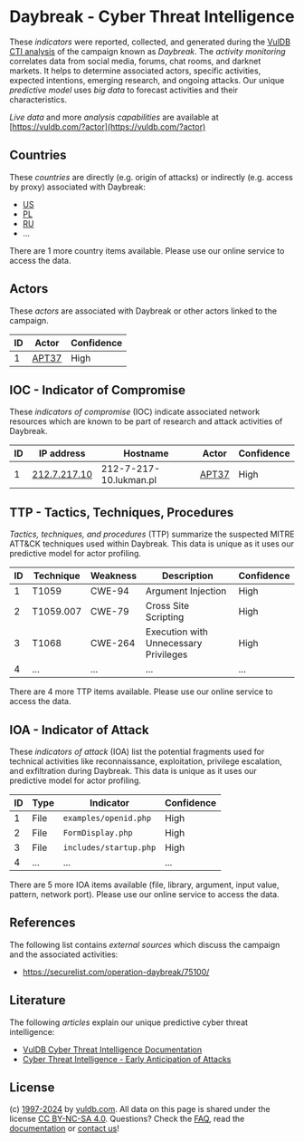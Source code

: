 # Daybreak - Cyber Threat Intelligence

These _indicators_ were reported, collected, and generated during the [VulDB CTI analysis](https://vuldb.com/?kb.cti) of the campaign known as _Daybreak_. The _activity monitoring_ correlates data from social media, forums, chat rooms, and darknet markets. It helps to determine associated actors, specific activities, expected intentions, emerging research, and ongoing attacks. Our unique _predictive model_ uses _big data_ to forecast activities and their characteristics.

_Live data_ and more _analysis capabilities_ are available at [https://vuldb.com/?actor](https://vuldb.com/?actor)

## Countries

These _countries_ are directly (e.g. origin of attacks) or indirectly (e.g. access by proxy) associated with Daybreak:

* [US](https://vuldb.com/?country.us)
* [PL](https://vuldb.com/?country.pl)
* [RU](https://vuldb.com/?country.ru)
* ...

There are 1 more country items available. Please use our online service to access the data.

## Actors

These _actors_ are associated with Daybreak or other actors linked to the campaign.

ID | Actor | Confidence
-- | ----- | ----------
1 | [APT37](https://vuldb.com/?actor.apt37) | High

## IOC - Indicator of Compromise

These _indicators of compromise_ (IOC) indicate associated network resources which are known to be part of research and attack activities of Daybreak.

ID | IP address | Hostname | Actor | Confidence
-- | ---------- | -------- | ----- | ----------
1 | [212.7.217.10](https://vuldb.com/?ip.212.7.217.10) | 212-7-217-10.lukman.pl | [APT37](https://vuldb.com/?actor.apt37) | High

## TTP - Tactics, Techniques, Procedures

_Tactics, techniques, and procedures_ (TTP) summarize the suspected MITRE ATT&CK techniques used within Daybreak. This data is unique as it uses our predictive model for actor profiling.

ID | Technique | Weakness | Description | Confidence
-- | --------- | -------- | ----------- | ----------
1 | T1059 | CWE-94 | Argument Injection | High
2 | T1059.007 | CWE-79 | Cross Site Scripting | High
3 | T1068 | CWE-264 | Execution with Unnecessary Privileges | High
4 | ... | ... | ... | ...

There are 4 more TTP items available. Please use our online service to access the data.

## IOA - Indicator of Attack

These _indicators of attack_ (IOA) list the potential fragments used for technical activities like reconnaissance, exploitation, privilege escalation, and exfiltration during Daybreak. This data is unique as it uses our predictive model for actor profiling.

ID | Type | Indicator | Confidence
-- | ---- | --------- | ----------
1 | File | `examples/openid.php` | High
2 | File | `FormDisplay.php` | High
3 | File | `includes/startup.php` | High
4 | ... | ... | ...

There are 5 more IOA items available (file, library, argument, input value, pattern, network port). Please use our online service to access the data.

## References

The following list contains _external sources_ which discuss the campaign and the associated activities:

* https://securelist.com/operation-daybreak/75100/

## Literature

The following _articles_ explain our unique predictive cyber threat intelligence:

* [VulDB Cyber Threat Intelligence Documentation](https://vuldb.com/?kb.cti)
* [Cyber Threat Intelligence - Early Anticipation of Attacks](https://www.scip.ch/en/?labs.20201022)

## License

(c) [1997-2024](https://vuldb.com/?kb.changelog) by [vuldb.com](https://vuldb.com/?kb.about). All data on this page is shared under the license [CC BY-NC-SA 4.0](https://creativecommons.org/licenses/by-nc-sa/4.0/). Questions? Check the [FAQ](https://vuldb.com/?kb.faq), read the [documentation](https://vuldb.com/?kb) or [contact us](https://vuldb.com/?contact)!
